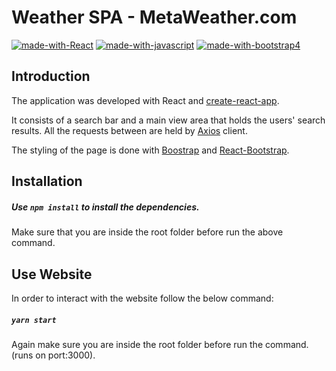 # Weather SPA - MetaWeather.com

[![made-with-React](https://img.shields.io/badge/Made%20with-React-blue.svg)]()
[![made-with-javascript](https://img.shields.io/badge/Made%20with-Javascript-green.svg)]()
[![made-with-bootstrap4](https://img.shields.io/badge/Made%20with-Bootstrap-red.svg)]()

## Introduction

The application was developed with React and [create-react-app](https://github.com/facebook/create-react-app).

It consists of a search bar and a main view area that holds the users' search results.
All the requests between are held by [Axios](https://github.com/axios/axios) client.

The styling of the page is done with [Boostrap](https://getbootstrap.com/) and [React-Bootstrap](https://github.com/react-bootstrap/react-bootstrap).

## Installation

##### Use `npm install` to install the dependencies.

Make sure that you are inside the root folder before run the above command.

## Use Website

In order to interact with the website follow the below command:

##### `yarn start`

Again make sure you are inside the root folder before run the command. (runs on port:3000).
